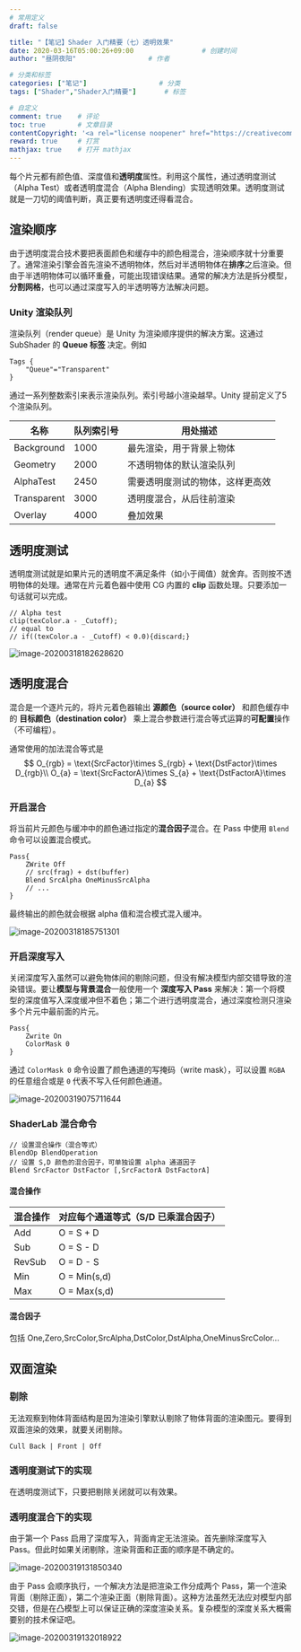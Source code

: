 ```yaml
---
# 常用定义
draft: false

title: "【笔记】Shader 入门精要（七）透明效果"
date: 2020-03-16T05:00:26+09:00					# 创建时间
author: "昼阴夜阳"             		# 作者

# 分类和标签
categories: ["笔记"]		            # 分类
tags: ["Shader","Shader入门精要"]  		# 标签

# 自定义
comment: true	 # 评论
toc: true        # 文章目录
contentCopyright: '<a rel="license noopener" href="https://creativecommons.org/licenses/by-nc-nd/4.0/" target="_blank">CC BY-NC-ND 4.0</a>'	# 版权规则
reward: true	 # 打赏
mathjax: true    # 打开 mathjax
---
```


每个片元都有颜色值、深度值和**透明度**属性。利用这个属性，通过透明度测试（Alpha Test）或者透明度混合（Alpha Blending）实现透明效果。透明度测试就是一刀切的阈值判断，真正要有透明度还得看混合。

## 渲染顺序

由于透明度混合技术要把表面颜色和缓存中的颜色相混合，渲染顺序就十分重要了。通常渲染引擎会首先渲染不透明物体，然后对半透明物体在**排序**之后渲染。但由于半透明物体可以循环重叠，可能出现错误结果。通常的解决方法是拆分模型，**分割网格**，也可以通过深度写入的半透明等方法解决问题。

### Unity 渲染队列

渲染队列（render queue）是 Unity 为渲染顺序提供的解决方案。这通过 SubShader 的 **Queue 标签** 决定。例如

```
Tags { 
	"Queue"="Transparent" 
}
```

通过一系列整数索引来表示渲染队列。索引号越小渲染越早。Unity 提前定义了5个渲染队列。

| 名称        | 队列索引号 | 用处描述                         |
| ----------- | ---------- | -------------------------------- |
| Background  | 1000       | 最先渲染，用于背景上物体         |
| Geometry    | 2000       | 不透明物体的默认渲染队列         |
| AlphaTest   | 2450       | 需要透明度测试的物体，这样更高效 |
| Transparent | 3000       | 透明度混合，从后往前渲染         |
| Overlay     | 4000       | 叠加效果                         |

## 透明度测试

透明度测试就是如果片元的透明度不满足条件（如小于阈值）就舍弃。否则按不透明物体的处理。通常在片元着色器中使用 CG 内置的 **clip** 函数处理。只要添加一句话就可以完成。

``` 
// Alpha test
clip(texColor.a - _Cutoff);
// equal to
// if((texColor.a - _Cutoff) < 0.0){discard;}
```

![image-20200318182628620](https://gitee.com/GZ1A/image-hosting/raw/master/blog/2020/03/image-20200318182628620.png)

## 透明度混合

混合是一个逐片元的，将片元着色器输出 **源颜色（source color）** 和颜色缓存中的 **目标颜色（destination color）** 乘上混合参数进行混合等式运算的**可配置**操作（不可编程）。

通常使用的加法混合等式是
$$
O_{rgb} = \text{SrcFactor}\times S_{rgb} + \text{DstFactor}\times D_{rgb}\\
O_{a} = \text{SrcFactorA}\times S_{a} + \text{DstFactorA}\times D_{a}
$$


### 开启混合

将当前片元颜色与缓冲中的颜色通过指定的**混合因子**混合。在 Pass 中使用 `Blend` 命令可以设置混合模式。

```
Pass{
    ZWrite Off
    // src(frag) + dst(buffer)
    Blend SrcAlpha OneMinusSrcAlpha
	// ...
}
```

最终输出的颜色就会根据 alpha 值和混合模式混入缓冲。

![image-20200318185751301](https://gitee.com/GZ1A/image-hosting/raw/master/blog/2020/03/image-20200318185751301.png)

### 开启深度写入

关闭深度写入虽然可以避免物体间的剔除问题，但没有解决模型内部交错导致的渲染错误。要让**模型与背景混合**一般使用一个 **深度写入 Pass** 来解决：第一个将模型的深度值写入深度缓冲但不着色；第二个进行透明度混合，通过深度检测只渲染多个片元中最前面的片元。

```
Pass{
	Zwrite On
	ColorMask 0
}
```

通过 `ColorMask 0` 命令设置了颜色通道的写掩码（write mask），可以设置 `RGBA` 的任意组合或是 `0` 代表不写入任何颜色通道。

![image-20200319075711644](https://gitee.com/GZ1A/image-hosting/raw/master/blog/2020/03/image-20200319075711644.png)

### ShaderLab 混合命令

```
// 设置混合操作（混合等式）
BlendOp BlendOperation
// 设置 S,D 颜色的混合因子，可单独设置 alpha 通道因子
Blend SrcFactor DstFactor [,SrcFactorA DstFactorA]
```

#### 混合操作

| 混合操作 | 对应每个通道等式（S/D 已乘混合因子） |
| -------- | ------------------------------------ |
| Add      | O = S + D                            |
| Sub      | O = S - D                            |
| RevSub   | O = D - S                            |
| Min      | O = Min(s,d)                         |
| Max      | O = Max(s,d)                         |

#### 混合因子

包括 One,Zero,SrcColor,SrcAlpha,DstColor,DstAlpha,OneMinusSrcColor...

## 双面渲染

### 剔除

无法观察到物体背面结构是因为渲染引擎默认剔除了物体背面的渲染图元。要得到双面渲染的效果，就要关闭剔除。

```
Cull Back | Front | Off
```

### 透明度测试下的实现

在透明度测试下，只要把剔除关闭就可以有效果。

### 透明度混合下的实现

由于第一个 Pass 启用了深度写入，背面肯定无法渲染。首先删除深度写入 Pass。但此时如果关闭剔除，渲染背面和正面的顺序是不确定的。

![image-20200319131850340](https://gitee.com/GZ1A/image-hosting/raw/master/blog/2020/03/image-20200319131850340.png)

由于 Pass 会顺序执行，一个解决方法是把渲染工作分成两个 Pass，第一个渲染背面（剔除正面），第二个渲染正面（剔除背面）。这种方法虽然无法应对模型内部交错，但是在凸模型上可以保证正确的深度渲染关系。复杂模型的深度关系大概需要别的技术保证吧。

![image-20200319132018922](https://gitee.com/GZ1A/image-hosting/raw/master/blog/2020/03/image-20200319131850340.png)


